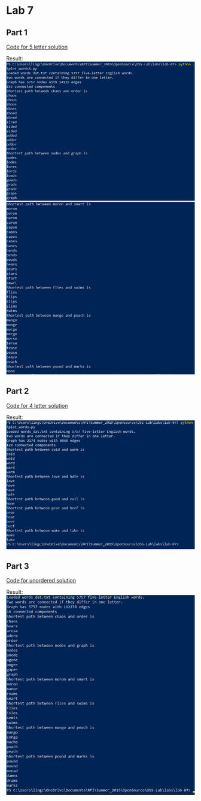 # Lab 7

## Part 1
[Code for 5 letter solution](plot_words5.py)

Result: 
![Part1.1](Part1.1.png)
![Part1.2](Part1.2.png)
## Part 2
[Code for 4 letter solution](plot_words4.py)

Result:
![Part2](Part2.png)
## Part 3
[Code for unordered solution](new_plot_words5.py)

Result:
![Part3](Part3.png)